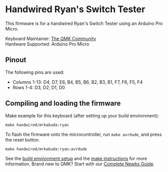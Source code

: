 # Handwired Ryan's Switch Tester

This firmware is for a handwired Ryan's Switch Tester using an Arduino Pro Micro.

Keyboard Maintainer: [The QMK Community](https://github.com/qmk)  
Hardware Supported: Arduino Pro Micro  

## Pinout

The following pins are used:
- Columns 1-13: D4, D7, E6, B4, B5, B6, B2, B3, B1, F7, F6, F5, F4
- Rows 1-4: D3, D2, D1, D0

## Compiling and loading the firmware

Make example for this keyboard (after setting up your build environment):

    make handwired/mrkabuda:ryan

To flash the firmware onto the microcontroller, run `make avrdude`, and press the reset button.

    make handwired/mrkabuda:ryan:avrdude

See the [build environment setup](https://docs.qmk.fm/#/getting_started_build_tools) and the [make instructions](https://docs.qmk.fm/#/getting_started_make_guide) for more information. Brand new to QMK? Start with our [Complete Newbs Guide](https://docs.qmk.fm/#/newbs).
